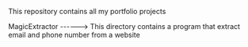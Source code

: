 This repository contains all my portfolio projects

MagicExtractor ------> This directory contains a program that extract email and phone number from a website
